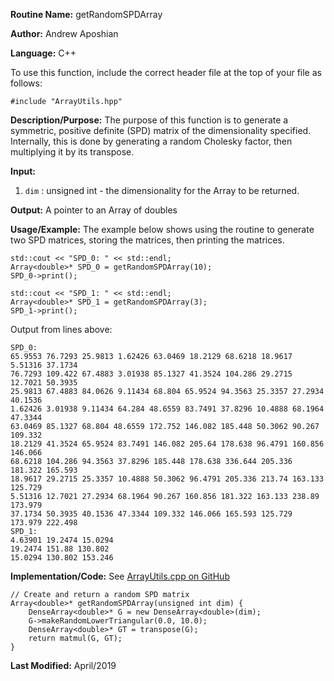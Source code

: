 **Routine Name:** getRandomSPDArray

**Author:** Andrew Aposhian

**Language:** C++

To use this function, include the correct header file at the top of your file as follows:
```
#include "ArrayUtils.hpp"
```

**Description/Purpose:** The purpose of this function is to generate a symmetric, positive definite (SPD) matrix of the dimensionality specified. Internally, this is done by generating a random Cholesky factor, then multiplying it by its transpose.

**Input:**
1. `dim` : unsigned int - the dimensionality for the Array to be returned.

**Output:** A pointer to an Array of doubles

**Usage/Example:** The example below shows using the routine to generate two SPD matrices, storing the matrices, then printing the matrices.
```
std::cout << "SPD_0: " << std::endl;
Array<double>* SPD_0 = getRandomSPDArray(10);
SPD_0->print();

std::cout << "SPD_1: " << std::endl;
Array<double>* SPD_1 = getRandomSPDArray(3);
SPD_1->print();
```

Output from lines above:
```
SPD_0: 
65.9553 76.7293 25.9813 1.62426 63.0469 18.2129 68.6218 18.9617 5.51316 37.1734 
76.7293 109.422 67.4883 3.01938 85.1327 41.3524 104.286 29.2715 12.7021 50.3935 
25.9813 67.4883 84.0626 9.11434 68.804 65.9524 94.3563 25.3357 27.2934 40.1536 
1.62426 3.01938 9.11434 64.284 48.6559 83.7491 37.8296 10.4888 68.1964 47.3344 
63.0469 85.1327 68.804 48.6559 172.752 146.082 185.448 50.3062 90.267 109.332 
18.2129 41.3524 65.9524 83.7491 146.082 205.64 178.638 96.4791 160.856 146.066 
68.6218 104.286 94.3563 37.8296 185.448 178.638 336.644 205.336 181.322 165.593 
18.9617 29.2715 25.3357 10.4888 50.3062 96.4791 205.336 213.74 163.133 125.729 
5.51316 12.7021 27.2934 68.1964 90.267 160.856 181.322 163.133 238.89 173.979 
37.1734 50.3935 40.1536 47.3344 109.332 146.066 165.593 125.729 173.979 222.498
SPD_1: 
4.63901 19.2474 15.0294 
19.2474 151.88 130.802 
15.0294 130.802 153.246
```

**Implementation/Code:**
See [ArrayUtils.cpp on GitHub](https://github.com/aposhiana/math5610/blob/master/src/lib/ArrayUtils.cpp)
```
// Create and return a random SPD matrix
Array<double>* getRandomSPDArray(unsigned int dim) {
    DenseArray<double>* G = new DenseArray<double>(dim);
    G->makeRandomLowerTriangular(0.0, 10.0);
    DenseArray<double>* GT = transpose(G);
    return matmul(G, GT);
}
```

**Last Modified:** April/2019
